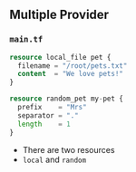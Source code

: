 ## Multiple Provider

### `main.tf`

```terraform
resource local_file pet {
  filename = "/root/pets.txt"
  content  = "We love pets!"
}

resource random_pet my-pet {
  prefix    = "Mrs"
  separator = "."
  length    = 1
}
```

- There are two resources
- `local` and `random`
